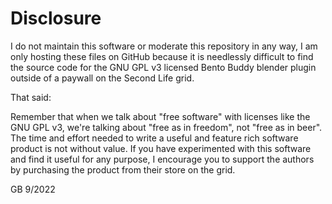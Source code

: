 # Disclosure

I do not maintain this software or moderate this repository in any way, I am only hosting these files on GitHub because it is needlessly difficult to find the source code for the GNU GPL v3 licensed Bento Buddy blender plugin outside of a paywall on the Second Life grid.

That said:

Remember that when we talk about "free software" with licenses like the GNU GPL v3, we're talking about "free as in freedom", not "free as in beer". The time and effort needed to write a useful and feature rich software product is not without value. If you have experimented with this software and find it useful for any purpose, I encourage you to support the authors by purchasing the product from their store on the grid.

GB 9/2022